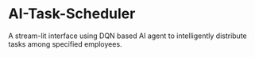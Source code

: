 # AI-Task-Scheduler
A stream-lit interface using DQN based AI agent to intelligently distribute tasks among specified employees.
